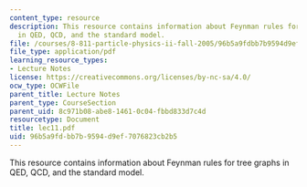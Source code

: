 ```yaml
---
content_type: resource
description: This resource contains information about Feynman rules for tree graphs
  in QED, QCD, and the standard model.
file: /courses/8-811-particle-physics-ii-fall-2005/96b5a9fdbb7b9594d9ef7076823cb2b5_lec11.pdf
file_type: application/pdf
learning_resource_types:
- Lecture Notes
license: https://creativecommons.org/licenses/by-nc-sa/4.0/
ocw_type: OCWFile
parent_title: Lecture Notes
parent_type: CourseSection
parent_uid: 8c971b08-abe8-1461-0c04-fbbd833d7c4d
resourcetype: Document
title: lec11.pdf
uid: 96b5a9fd-bb7b-9594-d9ef-7076823cb2b5
---
```

This resource contains information about Feynman rules for tree graphs in QED, QCD, and the standard model.